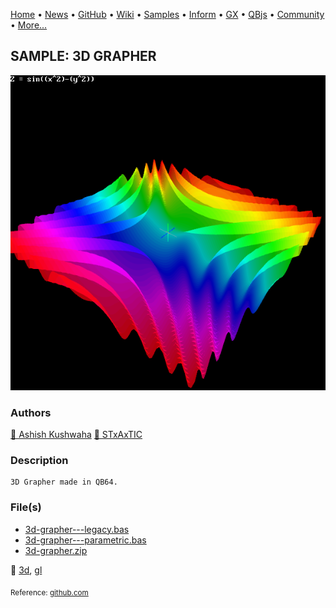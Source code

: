 [Home](https://qb64.com) • [News](../../news.md) • [GitHub](https://github.com/QB64Official/qb64) • [Wiki](https://github.com/QB64Official/qb64/wiki) • [Samples](../../samples.md) • [Inform](../../inform.md) • [GX](../../gx.md) • [QBjs](../../qbjs.md) • [Community](../../community.md) • [More...](../../more.md)

## SAMPLE: 3D GRAPHER

![screenshot.png](img/screenshot.png)

### Authors

[🐝 Ashish Kushwaha](../ashish-kushwaha.md) [🐝 STxAxTIC](../stxaxtic.md) 

### Description

```text
3D Grapher made in QB64.
```

### File(s)

* [3d-grapher---legacy.bas](src/3d-grapher---legacy.bas)
* [3d-grapher---parametric.bas](src/3d-grapher---parametric.bas)
* [3d-grapher.zip](src/3d-grapher.zip)

🔗 [3d](../3d.md), [gl](../gl.md)


<sub>Reference: [github.com](https://github.com/AshishKingdom/3D-Grapher) </sub>
